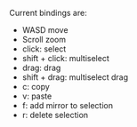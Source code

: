 Current bindings are:
 - WASD move
 - Scroll zoom
 - click: select
 - shift + click: multiselect
 - drag: drag
 - shift + drag: multiselect drag
 - c: copy
 - v: paste
 - f: add mirror to selection
 - r: delete selection
